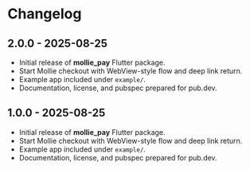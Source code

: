 # Changelog

## 2.0.0 - 2025-08-25
- Initial release of **mollie_pay** Flutter package.
- Start Mollie checkout with WebView-style flow and deep link return.
- Example app included under `example/`.
- Documentation, license, and pubspec prepared for pub.dev.

## 1.0.0 - 2025-08-25
- Initial release of **mollie_pay** Flutter package.
- Start Mollie checkout with WebView-style flow and deep link return.
- Example app included under `example/`.
- Documentation, license, and pubspec prepared for pub.dev.
